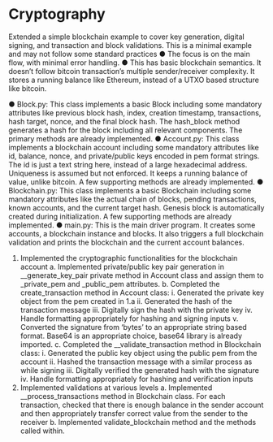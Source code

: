 # Cryptography
Extended a simple blockchain example to cover key generation, digital signing, and transaction and block validations.
This is a minimal example and may not follow some standard practices
● The focus is on the main flow, with minimal error handling. 
● This has basic blockchain semantics. It doesn’t follow bitcoin transaction’s multiple
sender/receiver complexity. It stores a running balance like Ethereum, instead of a UTXO
based structure like bitcoin.

● Block.py: This class implements a basic Block including some mandatory attributes like
previous block hash, index, creation timestamp, transactions, hash target, nonce, and the final
block hash. The hash_block method generates a hash for the block including all relevant components. The
primary methods are already implemented.
● Account.py: This class implements a blockchain account including some mandatory
attributes like id, balance, nonce, and private/public keys encoded in pem format strings.
The id is just a text string here, instead of a large hexadecimal address. Uniqueness is
assumed but not enforced. It keeps a running balance of value, unlike bitcoin. A few
supporting methods are already implemented.
● Blockchain.py: This class implements a basic Blockchain including some mandatory
attributes like the actual chain of blocks, pending transactions, known accounts, and the
current target hash. Genesis block is automatically created during initialization. A few supporting methods are
already implemented.
● main.py: This is the main driver program. It creates some accounts, a blockchain instance
and blocks. It also triggers a full blockchain validation and prints the blockchain and the
current account balances.

1. Implemented the cryptographic functionalities for the blockchain account
a. Implemented private/public key pair generation in __generate_key_pair private method in
Account class and assign them to _private_pem and _public_pem attributes. 
b. Completed the create_transaction method in Account class:
i. Generated the private key object from the pem created in 1.a
ii. Generated the hash of the transaction message
iii. Digitally sign the hash with the private key
iv. Handle formatting appropriately for hashing and signing inputs
v. Converted the signature from ‘bytes’ to an appropriate string
based format. Base64 is an appropriate choice, base64 library is already
imported.
c. Completed the __validate_transaction method in Blockchain class:
i. Generated the public key object using the public pem from the account
ii. Hashed the transaction message with a similar process as while signing
iii. Digitally verified the generated hash with the signature
iv. Handle formatting appropriately for hashing and verification inputs
2. Implemented validations at various levels
a. Implemented __process_transactions method in Blockchain class. For each transaction,
checked that there is enough balance in the sender account and then
appropriately transfer correct value from the sender to the receiver
b. Implemented validate_blockchain method and the methods called within.
